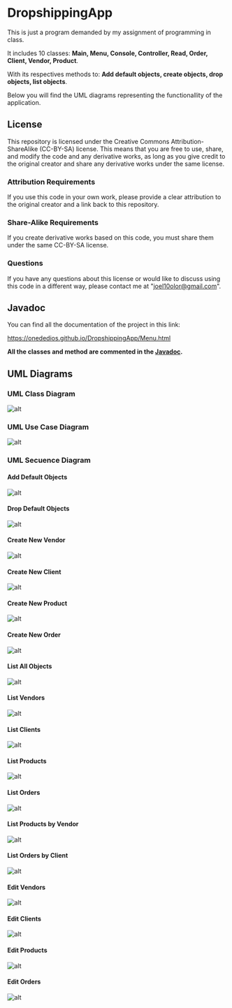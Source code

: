 # DropshippingApp

This is just a program demanded by my assignment of programming in class.

It includes 10 classes: **Main, Menu, Console, Controller, Read, Order, Client, Vendor, Product**.

With its respectives methods to: **Add default objects, create objects, drop objects, list objects**.

Below you will find the UML diagrams representing the functionallity of the application.

## License

This repository is licensed under the Creative Commons Attribution-ShareAlike (CC-BY-SA) license. This means that you are free to use, share, and modify the code and any derivative works, as long as you give credit to the original creator and share any derivative works under the same license.

### Attribution Requirements

If you use this code in your own work, please provide a clear attribution to the original creator and a link back to this repository.

### Share-Alike Requirements

If you create derivative works based on this code, you must share them under the same CC-BY-SA license.

### Questions

If you have any questions about this license or would like to discuss using this code in a different way, please contact me at "joel10olor@gmail.com".

## Javadoc

You can find all the documentation of the project in this link:

https://onededios.github.io/DropshippingApp/Menu.html

**All the classes and method are commented in the [Javadoc](https://onededios.github.io/DropshippingApp/index.html).**

## UML Diagrams
### UML Class Diagram
![alt](https://www.plantuml.com/plantuml/proxy?cache=no&src=https://raw.githubusercontent.com/Onededios/DropshippingApp/master/diagrams/classDiagram.pml)
### UML Use Case Diagram
![alt](https://www.plantuml.com/plantuml/proxy?cache=no&src=https://raw.githubusercontent.com/Onededios/DropshippingApp/master/diagrams/useCaseDiagram.pml)
### UML Secuence Diagram
#### Add Default Objects
![alt](https://www.plantuml.com/plantuml/proxy?cache=no&src=https://raw.githubusercontent.com/Onededios/DropshippingApp/master/diagrams/secuenceADDiagram.pml)
#### Drop Default Objects
![alt](https://www.plantuml.com/plantuml/proxy?cache=no&src=https://raw.githubusercontent.com/Onededios/DropshippingApp/master/diagrams/secuenceDDDiagram.pml)
#### Create New Vendor
![alt](https://www.plantuml.com/plantuml/proxy?cache=no&src=https://raw.githubusercontent.com/Onededios/DropshippingApp/master/diagrams/secuenceCVDiagram.pml)
#### Create New Client 
![alt](https://www.plantuml.com/plantuml/proxy?cache=no&src=https://raw.githubusercontent.com/Onededios/DropshippingApp/master/diagrams/secuenceCCDiagram.pml)
#### Create New Product 
![alt](https://www.plantuml.com/plantuml/proxy?cache=no&src=https://raw.githubusercontent.com/Onededios/DropshippingApp/master/diagrams/secuenceCPDiagram.pml)
#### Create New Order 
![alt](https://www.plantuml.com/plantuml/proxy?cache=no&src=https://raw.githubusercontent.com/Onededios/DropshippingApp/master/diagrams/secuenceCODiagram.pml)
#### List All Objects
![alt](https://www.plantuml.com/plantuml/proxy?cache=no&src=https://raw.githubusercontent.com/Onededios/DropshippingApp/master/diagrams/secuenceLADiagram.pml)
#### List Vendors
![alt](https://www.plantuml.com/plantuml/proxy?cache=no&src=https://raw.githubusercontent.com/Onededios/DropshippingApp/master/diagrams/secuenceLVDiagram.pml)
#### List Clients
![alt](https://www.plantuml.com/plantuml/proxy?cache=no&src=https://raw.githubusercontent.com/Onededios/DropshippingApp/master/diagrams/secuenceLCDiagram.pml)
#### List Products
![alt](https://www.plantuml.com/plantuml/proxy?cache=no&src=https://raw.githubusercontent.com/Onededios/DropshippingApp/master/diagrams/secuenceLPDiagram.pml)
#### List Orders
![alt](https://www.plantuml.com/plantuml/proxy?cache=no&src=https://raw.githubusercontent.com/Onededios/DropshippingApp/master/diagrams/secuenceLODiagram.pml)
#### List Products by Vendor
![alt](https://www.plantuml.com/plantuml/proxy?cache=no&src=https://raw.githubusercontent.com/Onededios/DropshippingApp/master/diagrams/secuenceLPVDiagram.pml)
#### List Orders by Client
![alt](https://www.plantuml.com/plantuml/proxy?cache=no&src=https://raw.githubusercontent.com/Onededios/DropshippingApp/master/diagrams/secuenceLOCDiagram.pml)
#### Edit Vendors
![alt](https://www.plantuml.com/plantuml/proxy?cache=no&src=https://raw.githubusercontent.com/Onededios/DropshippingApp/master/diagrams/secuenceEVDiagram.pml)
#### Edit Clients
![alt](https://www.plantuml.com/plantuml/proxy?cache=no&src=https://raw.githubusercontent.com/Onededios/DropshippingApp/master/diagrams/secuenceECDiagram.pml)
#### Edit Products
![alt](https://www.plantuml.com/plantuml/proxy?cache=no&src=https://raw.githubusercontent.com/Onededios/DropshippingApp/master/diagrams/secuenceEPDiagram.pml)
#### Edit Orders
![alt](https://www.plantuml.com/plantuml/proxy?cache=no&src=https://raw.githubusercontent.com/Onededios/DropshippingApp/master/diagrams/secuenceEODiagram.pml)
